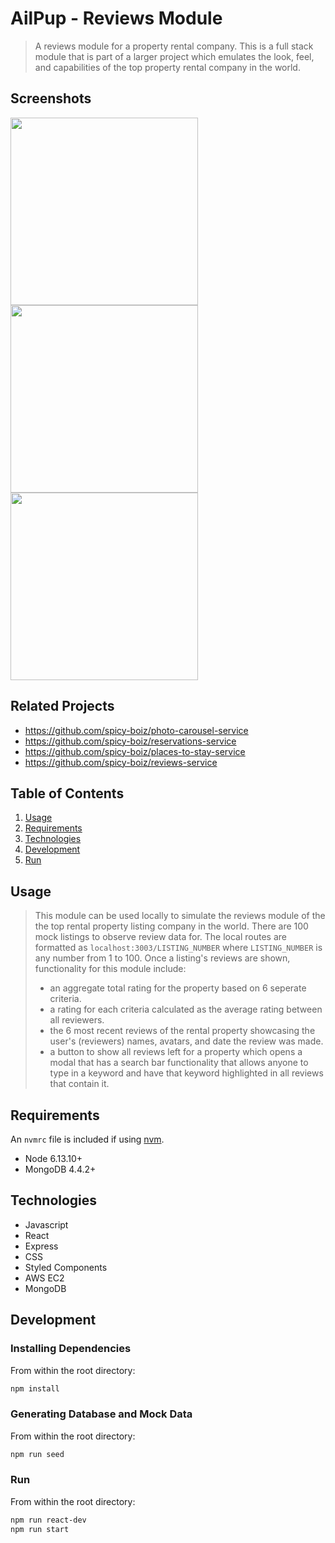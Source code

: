 # AilPup - Reviews Module

> A reviews module for a property rental company. This is a full stack module that is part of a larger project which emulates the look, feel, and capabilities of the top property rental company in the world.

## Screenshots
<img src="https://fecscreenshots.s3-us-west-1.amazonaws.com/Screenshot+from+2021-05-07+15-31-19.png" height="300">
<img src="https://fecscreenshots.s3-us-west-1.amazonaws.com/Screenshot+from+2021-05-07+15-34-07.png" height="300">
<img src="https://fecscreenshots.s3-us-west-1.amazonaws.com/Screenshot+from+2021-05-07+15-35-07.png" height="300">

## Related Projects

  - https://github.com/spicy-boiz/photo-carousel-service
  - https://github.com/spicy-boiz/reservations-service
  - https://github.com/spicy-boiz/places-to-stay-service
  - https://github.com/spicy-boiz/reviews-service

## Table of Contents

1. [Usage](#Usage)
1. [Requirements](#requirements)
1. [Technologies](#technologies)
1. [Development](#development)
1. [Run](#run)

## Usage

> This module can be used locally to simulate the reviews module of the the top rental property listing company in the world. There are 100 mock listings to observe review data for. The local routes are formatted as `localhost:3003/LISTING_NUMBER` where `LISTING_NUMBER` is any number from 1 to 100.
> Once a listing's reviews are shown, functionality for this module include:
> * an aggregate total rating for the property based on 6 seperate criteria.
> * a rating for each criteria calculated as the average rating between all reviewers.
> * the 6 most recent reviews of the rental property showcasing the user's (reviewers) names, avatars, and date the review was made.
> * a button to show all reviews left for a property which opens a modal that has a search bar functionality that allows anyone to type in a keyword and have that keyword highlighted in all reviews that contain it.

## Requirements

An `nvmrc` file is included if using [nvm](https://github.com/creationix/nvm).

- Node 6.13.10+
- MongoDB 4.4.2+

## Technologies
- Javascript
- React
- Express
- CSS
- Styled Components
- AWS EC2
- MongoDB

## Development

### Installing Dependencies

From within the root directory:

```sh
npm install
```
### Generating Database and Mock Data

From within the root directory:

```sh
npm run seed
```
### Run

From within the root directory:

```sh
npm run react-dev
npm run start
```